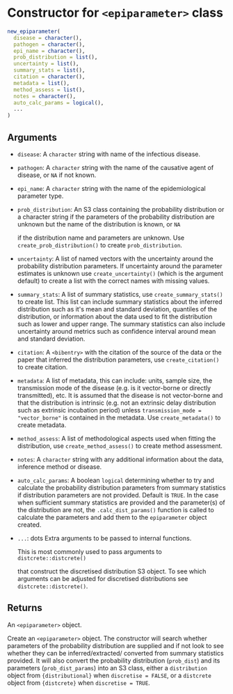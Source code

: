 # Constructor for `<epiparameter>` class

```r
new_epiparameter(
  disease = character(),
  pathogen = character(),
  epi_name = character(),
  prob_distribution = list(),
  uncertainty = list(),
  summary_stats = list(),
  citation = character(),
  metadata = list(),
  method_assess = list(),
  notes = character(),
  auto_calc_params = logical(),
  ...
)
```

## Arguments

- `disease`: A `character` string with name of the infectious disease.
- `pathogen`: A `character` string with the name of the causative agent of disease, or `NA` if not known.
- `epi_name`: A `character` string with the name of the epidemiological parameter type.
- `prob_distribution`: An S3 class containing the probability distribution or a character string if the parameters of the probability distribution are unknown but the name of the distribution is known, or `NA`
    
    if the distribution name and parameters are unknown. Use `create_prob_distribution()` to create `prob_distribution`.
- `uncertainty`: A list of named vectors with the uncertainty around the probability distribution parameters. If uncertainty around the parameter estimates is unknown use `create_uncertainty()` (which is the argument default) to create a list with the correct names with missing values.
- `summary_stats`: A list of summary statistics, use `create_summary_stats()` to create list. This list can include summary statistics about the inferred distribution such as it's mean and standard deviation, quantiles of the distribution, or information about the data used to fit the distribution such as lower and upper range. The summary statistics can also include uncertainty around metrics such as confidence interval around mean and standard deviation.
- `citation`: A `<bibentry>` with the citation of the source of the data or the paper that inferred the distribution parameters, use `create_citation()` to create citation.
- `metadata`: A list of metadata, this can include: units, sample size, the transmission mode of the disease (e.g. is it vector-borne or directly transmitted), etc. It is assumed that the disease is not vector-borne and that the distribution is intrinsic (e.g. not an extrinsic delay distribution such as extrinsic incubation period) unless `transmission_mode = "vector_borne"` is contained in the metadata. Use `create_metadata()` to create metadata.
- `method_assess`: A list of methodological aspects used when fitting the distribution, use `create_method_assess()` to create method assessment.
- `notes`: A `character` string with any additional information about the data, inference method or disease.
- `auto_calc_params`: A boolean `logical` determining whether to try and calculate the probability distribution parameters from summary statistics if distribution parameters are not provided. Default is `TRUE`. In the case when sufficient summary statistics are provided and the parameter(s) of the distribution are not, the `.calc_dist_params()` function is called to calculate the parameters and add them to the `epiparameter` object created.
- `...`: dots Extra arguments to be passed to internal functions.
    
    This is most commonly used to pass arguments to `distcrete::distcrete()`
    
    that construct the discretised distribution S3 object. To see which arguments can be adjusted for discretised distributions see `distcrete::distcrete()`.

## Returns

An `<epiparameter>` object.

Create an `<epiparameter>` object. The constructor will search whether parameters of the probability distribution are supplied and if not look to see whether they can be inferred/extracted/ converted from summary statistics provided. It will also convert the probability distribution (`prob_dist`) and its parameters (`prob_dist_params`) into an S3 class, either a `distribution` object from `{distributional}` when `discretise = FALSE`, or a `distcrete` object from `{distcrete}` when `discretise = TRUE`.
